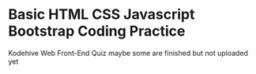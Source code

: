# Basic HTML CSS Javascript Bootstrap Coding Practice
Kodehive Web Front-End Quiz
maybe some are finished but not uploaded yet
